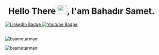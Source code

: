 <!--
<div id="header" align="center">
  <img src="https://media.giphy.com/media/M9gbBd9nbDrOTu1Mqx/giphy.gif" width="100"/>
</div>
-->
<div align="center">
  <h1>
    Hello There <!--👋-->
    <img src="https://media.giphy.com/media/hvRJCLFzcasrR4ia7z/giphy.gif" width="30px"/>, I'am Bahadır Samet.
  </h1>
</div>

<div align="left">
  <img src="https://komarev.com/ghpvc/?username=bsametarman&style=flat-square&color=blue" alt=""/>
</div>


<div id="badges" align="left">
  <a href="https://www.linkedin.com/in/bsametarman">
    <img src="https://img.shields.io/badge/LinkedIn-blue?style=for-the-badge&logo=linkedin&logoColor=white" alt="LinkedIn Badge"/>
  </a>
  <a href="https://www.youtube.com/@oraletviktor/videos">
    <img src="https://img.shields.io/badge/YouTube-red?style=for-the-badge&logo=youtube&logoColor=white" alt="Youtube Badge"/>
  </a>
  <!--
  <a href="your-twitter-URL">
    <img src="https://img.shields.io/badge/Twitter-blue?style=for-the-badge&logo=twitter&logoColor=white" alt="Twitter Badge"/>
  </a>
  -->
</div>

<br />

<!--<div align="center">
  <h3>Languages and Tools:</h3>
  <p>
    <a> <img src="https://raw.githubusercontent.com/devicons/devicon/master/icons/csharp/csharp-original.svg" alt="Csharp" width="40" height="40"/> </a>
    <a> <img src="https://raw.githubusercontent.com/devicons/devicon/master/icons/java/java-original.svg" alt="Java" width="40" height="40"/> </a>
    <a> <img src="https://raw.githubusercontent.com/devicons/devicon/master/icons/cplusplus/cplusplus-original.svg" alt="C++" width="40" height="40"/> </a>
    <a> <img src="https://raw.githubusercontent.com/devicons/devicon/master/icons/python/python-original.svg" alt="Python" width="40" height="40"/> </a>
    <a> <img src="https://raw.githubusercontent.com/devicons/devicon/master/icons/dot-net/dot-net-original-wordmark.svg" alt="dotNet" width="40" height="40"/> </a>
    <a> <img src="https://www.vectorlogo.zone/logos/springio/springio-icon.svg" alt="Spring" width="40" height="40"/> </a>
    <a> <img src="https://www.svgrepo.com/show/303229/microsoft-sql-server-logo.svg" alt="MsSql" width="40" height="40"/> </a>
    <a> <img src="https://raw.githubusercontent.com/devicons/devicon/master/icons/postgresql/postgresql-original-wordmark.svg" alt="PostgreSql" width="40"             height="40"/> </a>
    <a> <img src="https://www.vectorlogo.zone/logos/git-scm/git-scm-icon.svg" alt="Git" width="40" height="40"/> </a>
    <a> <img src="https://raw.githubusercontent.com/devicons/devicon/master/icons/bootstrap/bootstrap-plain-wordmark.svg" alt="Bootstrap" width="40" height="40"/> </a>     <a> <img src="https://cdn.worldvectorlogo.com/logos/arduino-1.svg" alt="Arduino" width="40" height="40"/> </a>
    <a> <img src="https://raw.githubusercontent.com/devicons/devicon/master/icons/css3/css3-original-wordmark.svg" alt="Css" width="40" height="40"/> </a>
    <a> <img src="https://raw.githubusercontent.com/devicons/devicon/master/icons/html5/html5-original-wordmark.svg" alt="Html" width="40" height="40"/> </a>
  </p>
</div> -->

<!-- <div align="center">
  <p>
    <img align="center" src="https://github-readme-stats.vercel.app/api?username=bsametarman&show_icons=false&locale=en" alt="bsametarman" />
    <!--<img align="center" src="https://github-readme-stats.vercel.app/api/top-langs?username=bsametarman&show_icons=true&locale=en&layout=compact" alt="bsametarman" />
  </p>
</div> -->

<div align="left">
  <p>
    <img align="center" src="https://streak-stats.demolab.com/?user=bsametarman&theme=dark" alt="bsametarman" />
    <!--<img align="center" src="https://github-readme-stats.vercel.app/api/top-langs?username=bsametarman&show_icons=true&locale=en&layout=compact" alt="bsametarman" />-->
  </p>
</div>

<div align="left">
  <p>
    <img align="center" src="https://github-profile-summary-cards.vercel.app/api/cards/profile-details?username=bsametarman&theme=github_dark" alt="bsametarman" />
    <!--<img align="center" src="https://github-readme-stats.vercel.app/api/top-langs?username=bsametarman&show_icons=true&locale=en&layout=compact" alt="bsametarman" />-->
  </p>
</div>


<!--
**bsametarman/bsametarman** is a ✨ _special_ ✨ repository because its `README.md` (this file) appears on your GitHub profile.

Here are some ideas to get you started:

- 🔭 I’m currently working on ...
- 🌱 I’m currently learning ...
- 👯 I’m looking to collaborate on ...
- 🤔 I’m looking for help with ...
- 💬 Ask me about ...
- 📫 How to reach me: ...
- 😄 Pronouns: ...
- ⚡ Fun fact: ...
-->
